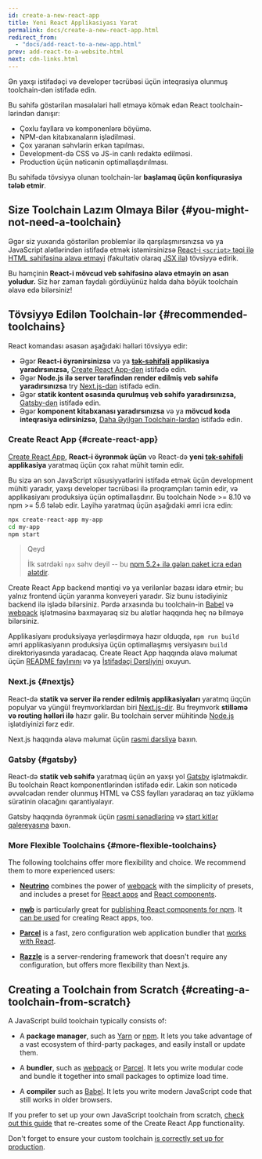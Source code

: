 ```yaml
---
id: create-a-new-react-app
title: Yeni React Applikasiyası Yarat
permalink: docs/create-a-new-react-app.html
redirect_from:
  - "docs/add-react-to-a-new-app.html"
prev: add-react-to-a-website.html
next: cdn-links.html
---
```


Ən yaxşı istifadəçi və developer təcrübəsi üçün inteqrasiya olunmuş toolchain-dən istifadə edin.

Bu səhifə göstərilən məsələləri həll etməyə kömək edən React toolchain-lərindən danışır:

* Çoxlu fayllara və komponenlərə böyümə.
* NPM-dən kitabxanaların işlədilməsi.
* Çox yaranan səhvlərin erkən tapılması.
* Development-də CSS və JS-in canlı redaktə edilməsi.
* Production üçün nəticənin optimallaşdırılması.

Bu səhifədə tövsiyyə olunan toolchain-lər **başlamaq üçün konfiqurasiya tələb etmir**.

## Size Toolchain Lazım Olmaya Bilər {#you-might-not-need-a-toolchain}

Əgər siz yuxarıda göstərilən problemlər ilə qarşılaşmırsınızsa və ya JavaScript  alətlərindən istifadə etmək istəmirsinizsə [React-i `<script>` təqi ilə HTML səhifəsinə əlavə etməyi](/docs/add-react-to-a-website.html) (fakultativ olaraq [JSX ilə](/docs/add-react-to-a-website.html#optional-try-react-with-jsx)) tövsiyyə edirik.

Bu həmçinin **React-i mövcud veb səhifəsinə əlavə etməyin ən asan yoludur.** Siz hər zaman faydalı gördüyünüz halda daha böyük toolchain əlavə edə bilərsiniz!

## Tövsiyyə Edilən Toolchain-lər {#recommended-toolchains}

React komandası əsasən aşağıdaki həlləri tövsiyyə edir:

- Əgər **React-i öyrənirsinizsə** və ya **[tək-səhifəli](/docs/glossary.html#single-page-application) applikasiya yaradırsınızsa,** [Create React App-dən](#create-react-app) istifadə edin.
- Əgər **Node.js ilə server tərəfindən render edilmiş veb səhifə yaradırsınızsa** try [Next.js-dən](#nextjs) istifadə edin.
- Əgər **statik kontent əsasında qurulmuş veb səhifə yaradırsınızsa,** [Gatsby-dən](#gatsby) istifadə edin.
- Əgər **komponent kitabxanası yaradırsınızsa** və ya **mövcud koda inteqrasiya edirsinizsə**, [Daha Əyilgən Toolchain-lərdən](#more-flexible-toolchains) istifadə edin.

### Create React App {#create-react-app}

[Create React App](https://github.com/facebookincubator/create-react-app), **React-i öyrənmək üçün** və React-də **yeni [tək-səhifəli](/docs/glossary.html#single-page-application) applikasiya** yaratmaq üçün çox rahat mühit təmin edir.

Bu sizə ən son JavaScript xüsusiyyətlərini istifadə etmək üçün development mühiti yaradır, yaxşı developer təcrübəsi ilə proqramçıları təmin edir, və applikasiyanı produksiya üçün optimallaşdırır. Bu toolchain Node >= 8.10 və npm >= 5.6 tələb edir. Layihə yaratmaq üçün aşağıdaki əmri icra edin:

```bash
npx create-react-app my-app
cd my-app
npm start
```

>Qeyd
>
>İlk sətrdəki `npx` səhv deyil -- bu [npm 5.2+ ilə gələn paket icra edən alətdir](https://medium.com/@maybekatz/introducing-npx-an-npm-package-runner-55f7d4bd282b).

Create React App backend məntiqi və ya verilənlər bazası idarə etmir; bu yalnız frontend üçün yaranma konveyeri yaradır. Siz bunu istədiyiniz backend ilə işlədə bilərsiniz. Pərdə arxasında bu toolchain-in [Babel](https://babeljs.io/) və [webpack](https://webpack.js.org/) işlətməsinə baxmayaraq siz bu alətlər haqqında heç nə bilməyə bilərsiniz.

Applikasiyanı produksiyaya yerləşdirməya hazır olduqda, `npm run build` əmri  applikasiyanın produksiya üçün optimallaşmış versiyasını `build` direktoriyasında yaradacaq. Create React App haqqında əlavə məlumat üçün [README faylınını](https://github.com/facebookincubator/create-react-app#create-react-app--) və ya [İstifadəçi Dərsliyini](https://facebook.github.io/create-react-app/) oxuyun.

### Next.js {#nextjs}

React-də **statik və server ilə render edilmiş applikasiyaları** yaratmq üqçün populyar və yüngül freymvorklardan biri [Next.js-dir](https://nextjs.org/). Bu freymvork **stilləmə və routing həlləri ilə** hazır gəlir. Bu toolchain server mühitində [Node.js](https://nodejs.org/) işlətdiyinizi fərz edir.

Next.js haqqında əlavə məlumat üçün [rəsmi dərsliyə](https://nextjs.org/learn/) baxın.

### Gatsby {#gatsby}

React-də **statik veb səhifə** yaratmaq üçün ən yaxşı yol [Gatsby](https://www.gatsbyjs.org/) işlətməkdir. Bu toolchain React komponentlərindən istifadə edir. Lakin son nəticədə əvvəlcədən render olunmuş HTML və CSS faylları yaradaraq ən təz yükləmə sürətinin olacağını qarantiyalayır.

Gatsby haqqında öyrənmək üçün [rəsmi sənədlərinə](https://www.gatsbyjs.org/docs/) və [start kitlər qalereyasına](https://www.gatsbyjs.org/docs/gatsby-starters/) baxın.

### More Flexible Toolchains {#more-flexible-toolchains}

The following toolchains offer more flexibility and choice. We recommend them to more experienced users:

- **[Neutrino](https://neutrinojs.org/)** combines the power of [webpack](https://webpack.js.org/) with the simplicity of presets, and includes a preset for [React apps](https://neutrinojs.org/packages/react/) and [React components](https://neutrinojs.org/packages/react-components/).

- **[nwb](https://github.com/insin/nwb)** is particularly great for [publishing React components for npm](https://github.com/insin/nwb/blob/master/docs/guides/ReactComponents.md#developing-react-components-and-libraries-with-nwb). It [can be used](https://github.com/insin/nwb/blob/master/docs/guides/ReactApps.md#developing-react-apps-with-nwb) for creating React apps, too. 

- **[Parcel](https://parceljs.org/)** is a fast, zero configuration web application bundler that [works with React](https://parceljs.org/recipes.html#react).

- **[Razzle](https://github.com/jaredpalmer/razzle)** is a server-rendering framework that doesn't require any configuration, but offers more flexibility than Next.js.

## Creating a Toolchain from Scratch {#creating-a-toolchain-from-scratch}

A JavaScript build toolchain typically consists of:

* A **package manager**, such as [Yarn](https://yarnpkg.com/) or [npm](https://www.npmjs.com/). It lets you take advantage of a vast ecosystem of third-party packages, and easily install or update them.

* A **bundler**, such as [webpack](https://webpack.js.org/) or [Parcel](https://parceljs.org/). It lets you write modular code and bundle it together into small packages to optimize load time.

* A **compiler** such as [Babel](https://babeljs.io/). It lets you write modern JavaScript code that still works in older browsers.

If you prefer to set up your own JavaScript toolchain from scratch, [check out this guide](https://blog.usejournal.com/creating-a-react-app-from-scratch-f3c693b84658) that re-creates some of the Create React App functionality.

Don't forget to ensure your custom toolchain [is correctly set up for production](/docs/optimizing-performance.html#use-the-production-build).
